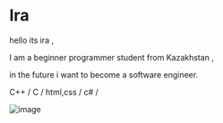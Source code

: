 # Ira

hello its ira ,

I am a beginner programmer student from Kazakhstan ,

in the future i want to become a software engineer.

C++ / C / html,css / c# /

![image](https://user-images.githubusercontent.com/92443953/222239927-e2fcd8d8-60c0-4236-8cc4-f7bd4c0198c7.png)
